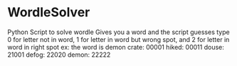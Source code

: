 # WordleSolver
Python Script to solve wordle
Gives you a word and the script guesses
type 0 for letter not in word, 1 for letter in word but wrong spot, and 2 for letter in word in right spot
ex:
the word is demon
crate: 00001
hiked: 00011
douse: 21001
defog: 22020
demon: 22222
